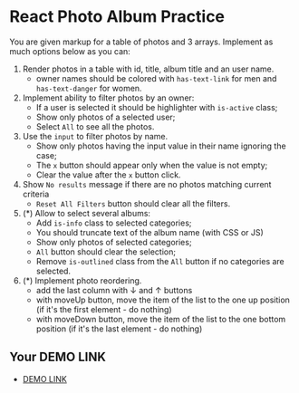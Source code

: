 # React Photo Album Practice

You are given markup for a table of photos and 3 arrays.
Implement as much options below as you can:

1. Render photos in a table with id, title, album title and an user name.
    - owner names should be colored with `has-text-link` for men and `has-text-danger` for women.
1. Implement ability to filter photos by an owner:
    - If a user is selected it should be highlighter with `is-active` class;
    - Show only photos of a selected user;
    - Select `All` to see all the photos.
1. Use the `input` to filter photos by name.
    - Show only photos having the input value in their name ignoring the case;
    - The `x` button should appear only when the value is not empty;
    - Clear the value after the `x` button click.
1. Show `No results` message if there are no photos matching current criteria
    - `Reset All Filters` button should clear all the filters.
1. (*) Allow to select several albums:
    - Add `is-info` class to selected categories;
    - You should truncate text of the album name (with CSS or JS)
    - Show only photos of selected categories;
    - `All` button should clear the selection;
    - Remove `is-outlined` class from the `All` button if no categories are selected.
1. (*) Implement photo reordering.
    - add the last column with &darr; and &uarr; buttons
    - with moveUp button, move the item of the list to the one up position (if it's the first element - do nothing)
    - with moveDown button, move the item of the list to the one bottom position (if it's the last element - do nothing)

## Your DEMO LINK

- [DEMO LINK](https://<Yuriy-Khoptyanii>.github.io/fe_oct22_react-practice/)

